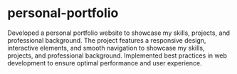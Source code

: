 # personal-portfolio
Developed a personal portfolio website to showcase my skills, projects, and professional background. The project features a responsive design, interactive elements, and smooth navigation to showcase my skills, projects, and professional background. Implemented best practices in web development to ensure optimal performance and user experience. 
